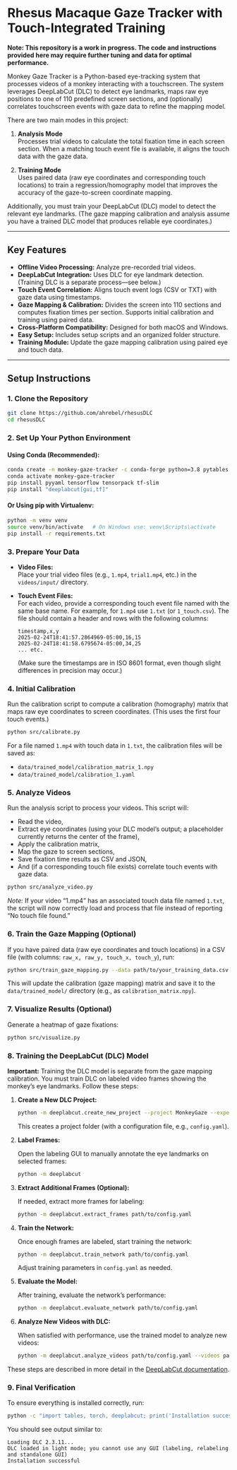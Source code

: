 # Rhesus Macaque Gaze Tracker with Touch-Integrated Training

**Note: This repository is a work in progress. The code and instructions provided here may require further tuning and data for optimal performance.**

Monkey Gaze Tracker is a Python-based eye-tracking system that processes videos of a monkey interacting with a touchscreen. The system leverages DeepLabCut (DLC) to detect eye landmarks, maps raw eye positions to one of 110 predefined screen sections, and (optionally) correlates touchscreen events with gaze data to refine the mapping model.

There are two main modes in this project:

1. **Analysis Mode**  
   Processes trial videos to calculate the total fixation time in each screen section. When a matching touch event file is available, it aligns the touch data with the gaze data.

2. **Training Mode**  
   Uses paired data (raw eye coordinates and corresponding touch locations) to train a regression/homography model that improves the accuracy of the gaze-to-screen coordinate mapping.

Additionally, you must train your DeepLabCut (DLC) model to detect the relevant eye landmarks. (The gaze mapping calibration and analysis assume you have a trained DLC model that produces reliable eye coordinates.)

---

## Key Features

- **Offline Video Processing:** Analyze pre-recorded trial videos.
- **DeepLabCut Integration:** Uses DLC for eye landmark detection. (Training DLC is a separate process—see below.)
- **Touch Event Correlation:** Aligns touch event logs (CSV or TXT) with gaze data using timestamps.
- **Gaze Mapping & Calibration:** Divides the screen into 110 sections and computes fixation times per section. Supports initial calibration and training using paired data.
- **Cross-Platform Compatibility:** Designed for both macOS and Windows.
- **Easy Setup:** Includes setup scripts and an organized folder structure.
- **Training Module:** Update the gaze mapping calibration using paired eye and touch data.

---

## Setup Instructions

### 1. Clone the Repository

```bash
git clone https://github.com/ahrebel/rhesusDLC
cd rhesusDLC
```

### 2. Set Up Your Python Environment

#### Using Conda (Recommended):

```bash
conda create -n monkey-gaze-tracker -c conda-forge python=3.8 pytables hdf5 lzo opencv numpy pandas matplotlib scikit-learn scikit-image scipy tqdm statsmodels
conda activate monkey-gaze-tracker
pip install pyyaml tensorflow tensorpack tf-slim
pip install "deeplabcut[gui,tf]"
```

#### Or Using pip with Virtualenv:

```bash
python -m venv venv
source venv/bin/activate   # On Windows use: venv\Scripts\activate
pip install -r requirements.txt
```

### 3. Prepare Your Data

- **Video Files:**  
  Place your trial video files (e.g., `1.mp4`, `trial1.mp4`, etc.) in the `videos/input/` directory.

- **Touch Event Files:**  
  For each video, provide a corresponding touch event file named with the same base name. For example, for `1.mp4` use `1.txt` (or `1_touch.csv`). The file should contain a header and rows with the following columns:

  ```
  timestamp,x,y
  2025-02-24T18:41:57.2864969-05:00,16,15
  2025-02-24T18:41:58.6795674-05:00,34,25
  ... etc.
  ```

  (Make sure the timestamps are in ISO 8601 format, even though slight differences in precision may occur.)

### 4. Initial Calibration

Run the calibration script to compute a calibration (homography) matrix that maps raw eye coordinates to screen coordinates. (This uses the first four touch events.)

```bash
python src/calibrate.py
```

For a file named `1.mp4` with touch data in `1.txt`, the calibration files will be saved as:
- `data/trained_model/calibration_matrix_1.npy`
- `data/trained_model/calibration_1.yaml`

### 5. Analyze Videos

Run the analysis script to process your videos. This script will:
- Read the video,
- Extract eye coordinates (using your DLC model’s output; a placeholder currently returns the center of the frame),
- Apply the calibration matrix,
- Map the gaze to screen sections,
- Save fixation time results as CSV and JSON,
- And (if a corresponding touch file exists) correlate touch events with gaze data.

```bash
python src/analyze_video.py
```

*Note:* If your video “1.mp4” has an associated touch data file named `1.txt`, the script will now correctly load and process that file instead of reporting “No touch file found.”

### 6. Train the Gaze Mapping (Optional)

If you have paired data (raw eye coordinates and touch locations) in a CSV file (with columns: `raw_x, raw_y, touch_x, touch_y`), run:

```bash
python src/train_gaze_mapping.py --data path/to/your_training_data.csv
```

This will update the calibration (gaze mapping) matrix and save it to the `data/trained_model/` directory (e.g., as `calibration_matrix.npy`).

### 7. Visualize Results (Optional)

Generate a heatmap of gaze fixations:

```bash
python src/visualize.py
```

### 8. Training the DeepLabCut (DLC) Model

**Important:** Training the DLC model is separate from the gaze mapping calibration. You must train DLC on labeled video frames showing the monkey’s eye landmarks. Follow these steps:

1. **Create a New DLC Project:**

   ```bash
   python -m deeplabcut.create_new_project --project MonkeyGaze --experimenter YourName --videos path/to/your_video.mp4 --working_directory path/to/your_project_folder
   ```

   This creates a project folder (with a configuration file, e.g., `config.yaml`).

2. **Label Frames:**

   Open the labeling GUI to manually annotate the eye landmarks on selected frames:

   ```bash
   python -m deeplabcut
   ```

3. **Extract Additional Frames (Optional):**

   If needed, extract more frames for labeling:

   ```bash
   python -m deeplabcut.extract_frames path/to/config.yaml
   ```

4. **Train the Network:**

   Once enough frames are labeled, start training the network:

   ```bash
   python -m deeplabcut.train_network path/to/config.yaml
   ```

   Adjust training parameters in `config.yaml` as needed.

5. **Evaluate the Model:**

   After training, evaluate the network’s performance:

   ```bash
   python -m deeplabcut.evaluate_network path/to/config.yaml
   ```

6. **Analyze New Videos with DLC:**

   When satisfied with performance, use the trained model to analyze new videos:

   ```bash
   python -m deeplabcut.analyze_videos path/to/config.yaml --videos path/to/new_video.mp4
   ```

These steps are described in more detail in the [DeepLabCut documentation](https://deeplabcut.github.io/DeepLabCut/docs/).

### 9. Final Verification

To ensure everything is installed correctly, run:

```bash
python -c "import tables, torch, deeplabcut; print('Installation successful')"
```

You should see output similar to:

```
Loading DLC 2.3.11...
DLC loaded in light mode; you cannot use any GUI (labeling, relabeling and standalone GUI)
Installation successful
```
